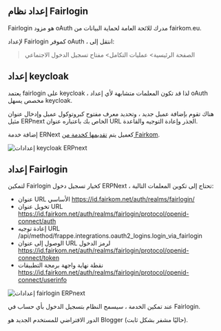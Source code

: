 ## إعداد نظام Fairlogin

Fairlogin هو مزود oAuth مدرك للائحة العامة لحماية البيانات من fairkom.eu.

لإعداد Fairlogin كموفر oAuth ، انتقل إلى:

> الصفحة الرئيسية> عمليات التكامل> مفتاح تسجيل الدخول الاجتماعي

## إعداد keycloak

يعتمد fairlogin على keycloak ، لذا قد تكون المعلمات متشابهة لأي إعداد oAuth مخصص يسهل keycloak.

هناك تقوم بإضافة عميل جديد ، وتحديد معرف مفتوح كبروتوكول عميل وإدخال عنوان مثيل ERPnext الخاص بك باعتباره عنوان URL الجذر وإعادة التوجيه والقاعدة.

إضافة خدمة ERNext كعميل يتم [تقديمها كخدمة من Fairkom](https://erp.fairkom.net/cloud/fairlogin-client).

![إعدادات keycloak ERPnext](https://docs.erpnext.com/files/fairloginKeycloakERPnext.png)

## إعداد Fairlogin

لتمكين Fairlogin كخيار تسجيل دخول ERPNext ، تحتاج إلى تكوين المعلمات التالية:

* عنوان URL الأساسي https://id.fairkom.net/auth/realms/fairlogin/
* تخويل عنوان URL https://id.fairkom.net/auth/realms/fairlogin/protocol/openid-connect/auth
* إعادة توجيه URL /api/method/frappe.integrations.oauth2_logins.login_via\_fairlogin
* الوصول إلى عنوان URL لرمز الدخول https://id.fairkom.net/auth/realms/fairlogin/protocol/openid-connect/token
* نقطة نهاية واجهة برمجة التطبيقات https://id.fairkom.net/auth/realms/fairlogin/protocol/openid-connect/userinfo

![إعدادات fairlogin ERPnext](https://docs.erpnext.com/files/fairloginERPnextSettings.png)

عند تمكين الخدمة ، سيسمح النظام بتسجيل الدخول بأي حساب في Fairlogin.

الدور الافتراضي للمستخدم الجديد هو Blogger (حاليًا مشفر بشكل ثابت).